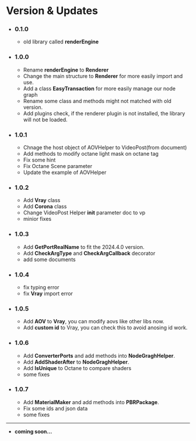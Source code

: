 # Version & Updates

- ### 0.1.0
  - old library called **renderEngine**

- ### 1.0.0
  - Rename **renderEngine** to **Renderer**
  - Change the main structure to **Renderer** for more easily import and use.
  - Add a class **EasyTransaction** for more easily manage our node graph
  - Rename some class and methods might not matched with old version.
  - Add plugins check, if the renderer plugin is not installed, the library will not be loaded.

- ### 1.0.1
  - Chnage the host object of AOVHelper to VideoPost(from document)
  - Add methods to modify octane light mask on octane tag
  - Fix some hint
  - Fix Octane Scene parameter
  - Update the example of AOVHelper
- ### 1.0.2
  - Add **Vray** class
  - Add **Corona** class
  - Change VideoPost Helper __init__ parameter doc to vp
  - minior fixes
- ### 1.0.3
  - Add **GetPortRealName** to fit the 2024.4.0 version.
  - Add **CheckArgType** and **CheckArgCallback** decorator
  - add some documents
- ### 1.0.4
  - fix typing error
  - fix **Vray** import error
- ### 1.0.5
  - Add **AOV** to **Vray**, you can modify aovs like other libs now.
  - Add **custom id** to Vray, you can check this to avoid anosing id work.

- ### 1.0.6
  - Add **ConverterPorts** and add methods into **NodeGraghHelper**.
  - Add **AddShaderAfter** to **NodeGraghHelper**.
  - Add **IsUnique** to Octane to compare shaders
  - some fixes
- ### 1.0.7
  - Add **MaterialMaker** and add methods into **PBRPackage**.
  - Fix some ids and json data
  - some fixes
---
- __coming soon...__